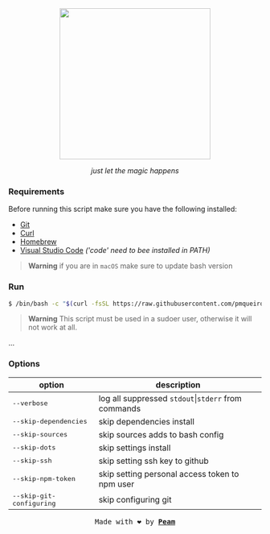 <!-- VARS -->
[peam-url]: https://pmqueiroz.dev/
[git-url]: https://git-scm.com/
[curl-url]: https://curl.se/
[brew-url]: https://brew.sh/
[unix-url]: https://en.wikipedia.org/wiki/Unix
[code-url]: https://code.visualstudio.com/
<!-- END_VARS -->

<div align="center" >
   <img src="./.github/assets/logo_wo_blur.svg" width=300>

   _just let the magic happens_
</div>

### Requirements

Before running this script make sure you have the following installed:
   * [Git][git-url]
   * [Curl][curl-url]
   * [Homebrew][brew-url]
   * [Visual Studio Code][code-url] _('code' need to bee installed in PATH)_

> **Warning** if you are in `macOS` make sure to update bash version

### Run

```sh
$ /bin/bash -c "$(curl -fsSL https://raw.githubusercontent.com/pmqueiroz/dotfiles/release/install.sh)"
```
> **Warning** This script must be used in a sudoer user, otherwise it will not work at all.

...

### Options

| option  |          description             |
|---------|----------------------------------|
| <kbd>--verbose</kbd> | log all suppressed `stdout`\|`stderr` from commands |
| <kbd>--skip-dependencies</kbd> | skip dependencies install |
| <kbd>--skip-sources</kbd> | skip sources adds to bash config |
| <kbd>--skip-dots</kbd> | skip settings install |
| <kbd>--skip-ssh</kbd> | skip setting ssh key to github |
| <kbd>--skip-npm-token</kbd> | skip setting personal access token to npm user |
| <kbd>--skip-git-configuring</kbd> | skip configuring git |

<div align="center">

<samp>Made with :heart: by [**Peam**][peam-url]</samp> 

</div>
